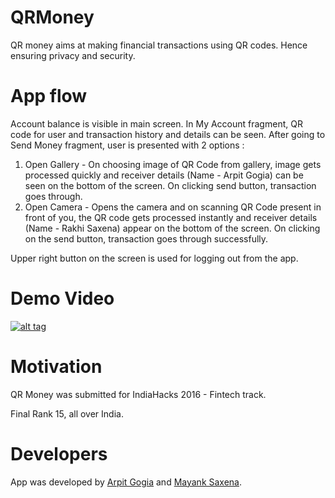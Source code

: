 # QRMoney
QR money aims at making financial transactions using QR codes. Hence ensuring privacy and security.

# App flow
Account balance is visible in main screen. In My Account fragment, QR code for user and transaction history and details can be seen.
After going to Send Money fragment, user is presented with 2 options : 
1) Open Gallery - On choosing image of QR Code from gallery, image gets processed quickly and receiver details (Name - Arpit Gogia) can be seen on the bottom of the screen. On clicking send button, transaction goes through.
2) Open Camera - Opens the camera and on scanning QR Code present in front of you, the QR code gets processed instantly and receiver details (Name - Rakhi Saxena) appear on the bottom of the screen. On clicking on the send button, transaction goes through successfully.

Upper right button on the screen is used for logging out from the app.

# Demo Video
[![alt tag](https://github.com/mayank26saxena/QRMoney/blob/master/1.png)](https://www.youtube.com/watch?v=9tnHv0nSUys)

# Motivation
QR Money was submitted for IndiaHacks 2016 - Fintech track. 

Final Rank 15, all over India. 

# Developers
App was developed by [Arpit Gogia](http://www.github.com/arpitgogia) and [Mayank Saxena](http://www.github.com/mayank26saxena).
